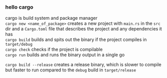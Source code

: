 
### hello cargo
cargo is build system and package manager<br>
`cargo new <name_of_package>` creates a new project with `main.rs` in the `src` dir and a `Cargo.toml` file that describes the project and any dependencies it has<br>
`cargo build` builds and spits out the binary if the project compiles in `target/debug`<br>
`cargo check` checks if the project is compilable<br>
`cargo run` builds and runs the binary output in a single go<br>

`cargo build --release` creates a release binary, which is slower to compile but faster to run compared to the `debug` build in `target/release`